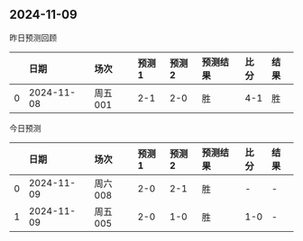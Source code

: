 

 ## 2024-11-09

昨日预测回顾

|    | 日期       | 场次    | 预测1   | 预测2   | 预测结果   | 比分   | 结果   |
|---:|:-----------|:--------|:--------|:--------|:-----------|:-------|:-------|
|  0 | 2024-11-08 | 周五001 | 2-1     | 2-0     | 胜         | 4-1    | 胜     |

今日预测

|    | 日期       | 场次    | 预测1   | 预测2   | 预测结果   | 比分   | 结果   |
|---:|:-----------|:--------|:--------|:--------|:-----------|:-------|:-------|
|  0 | 2024-11-09 | 周六008 | 2-0     | 2-1     | 胜         | -      | -      |
|  1 | 2024-11-09 | 周五005 | 2-0     | 1-0     | 胜         | 1-0    | -      |